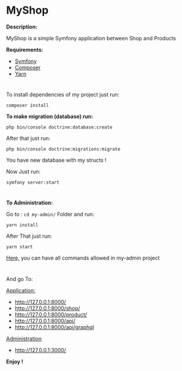 # MyShop
**Description:**

MyShop is a simple Symfony application between Shop and Products

**Requirements:**
- [Symfony](https://symfony.com/doc/current/setup.html)
- [Composer](https://getcomposer.org/doc/00-intro.md#installation-linux-unix-macos)
- [Yarn](https://classic.yarnpkg.com/en/docs/install/#debian-stable)

#
To install dependencies of my project just run:
```shell
composer install
```

**To make migration (database) run:**
```shell
php bin/console doctrine:database:create
```
After that just run:
```shell
php bin/console doctrine:migrations:migrate
```
You have new database with my structs !


Now Just run:
```shell
symfony server:start
```
#
**To Administration:**

Go to : `cd my-admin/` Folder and run:

```shell
yarn install
```
After That just run:

```shell
yarn start
```
[Here,](https://github.com/Zouclar/MyShop/tree/master/my-admin/README.md) you can have all commands allowed in my-admin project
#
And go To:
  
  <ins>Application:</ins>
- http://127.0.0.1:8000/
- http://127.0.0.1:8000/shop/
- http://127.0.0.1:8000/product/
- http://127.0.0.1:8000/api/
- http://127.0.0.1:8000/api/graphql
  
<ins>Administration<ins>
- http://127.0.0.1:3000/


**Enjoy !**
